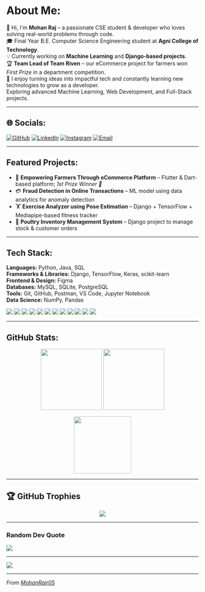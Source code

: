 #  About Me:
👋 Hi, I'm **Mohan Raj** – a passionate CSE student & developer who loves solving real-world problems through code.  
🎓 Final Year B.E. Computer Science Engineering student at **Agni College of Technology**.  
💡 Currently working on **Machine Learning** and **Django-based projects**.  
🏆 **Team Lead of Team Riven** – our eCommerce project for farmers won *First Prize* in a department competition.  
🚀 I enjoy turning ideas into impactful tech and constantly learning new technologies to grow as a developer.  
 Exploring advanced Machine Learning, Web Development, and Full-Stack projects.  

---

## 🌐 Socials:
[![GitHub](https://img.shields.io/badge/GitHub-100000?logo=github&logoColor=white)](https://github.com/Mohanrajr05)
[![LinkedIn](https://img.shields.io/badge/LinkedIn-%230077B5.svg?logo=linkedin&logoColor=white)](https://linkedin.com/in/mohanrajr05)
[![Instagram](https://img.shields.io/badge/Instagram-%23E4405F.svg?logo=Instagram&logoColor=white)](https://instagram.com/_rxj_05)
[![Email](https://img.shields.io/badge/Email-D14836?logo=gmail&logoColor=white)](mailto:mohanrajr059@gmail.com)

---

##  Featured Projects:
- 🌾 **Empowering Farmers Through eCommerce Platform** – Flutter & Dart-based platform; *1st Prize Winner 🥇*  
- 💳 **Fraud Detection in Online Transactions** – ML model using data analytics for anomaly detection  
- 🏋️ **Exercise Analyzer using Pose Estimation** – Django + TensorFlow + Mediapipe-based fitness tracker  
- 🍗 **Poultry Inventory Management System** – Django project to manage stock & customer orders  

---

##  Tech Stack:
**Languages:** Python, Java, SQL  
**Frameworks & Libraries:** Django, TensorFlow, Keras, scikit-learn  
**Frontend & Design:**  Figma  
**Databases:** MySQL, SQLite, PostgreSQL  
**Tools:** Git, GitHub, Postman, VS Code, Jupyter Notebook  
**Data Science:** NumPy, Pandas  

<p align="left">
  <img src="https://img.shields.io/badge/python-3670A0?style=for-the-badge&logo=python&logoColor=ffdd54"/>
  <img src="https://img.shields.io/badge/django-%23092E20.svg?style=for-the-badge&logo=django&logoColor=white"/>
  <img src="https://img.shields.io/badge/java-%23ED8B00.svg?style=for-the-badge&logo=openjdk&logoColor=white"/>
  <img src="https://img.shields.io/badge/mysql-4479A1.svg?style=for-the-badge&logo=mysql&logoColor=white"/>
  <img src="https://img.shields.io/badge/postgres-%23316192.svg?style=for-the-badge&logo=postgresql&logoColor=white"/>
  <img src="https://img.shields.io/badge/sqlite-%2307405e.svg?style=for-the-badge&logo=sqlite&logoColor=white"/>
  <img src="https://img.shields.io/badge/figma-%23F24E1E.svg?style=for-the-badge&logo=figma&logoColor=white"/>
  <img src="https://img.shields.io/badge/Keras-%23D00000.svg?style=for-the-badge&logo=Keras&logoColor=white"/>
  <img src="https://img.shields.io/badge/numpy-%23013243.svg?style=for-the-badge&logo=numpy&logoColor=white"/>
  <img src="https://img.shields.io/badge/pandas-%23150458.svg?style=for-the-badge&logo=pandas&logoColor=white"/>
  <img src="https://img.shields.io/badge/TensorFlow-%23FF6F00.svg?style=for-the-badge&logo=TensorFlow&logoColor=white"/>
  <img src="https://img.shields.io/badge/scikit--learn-%23F7931E.svg?style=for-the-badge&logo=scikit-learn&logoColor=white"/>
</p>

---

##  GitHub Stats:

<p align="center">
  <img src="https://github-readme-stats.vercel.app/api?username=Mohanrajr05&theme=dark&hide_border=false&include_all_commits=true&count_private=true" height="160px"/>
  <img src="https://github-readme-streak-stats.herokuapp.com/?user=Mohanrajr05&theme=dark&hide_border=false" height="160px"/>
</p>

<p align="center">
  <img src="https://github-readme-stats.vercel.app/api/top-langs/?username=Mohanrajr05&theme=dark&hide_border=false&layout=compact" height="150px"/>
</p>

---

## 🏆 GitHub Trophies
<p align="center">
  <img src="https://github-profile-trophy.vercel.app/?username=Mohanrajr05&theme=radical&no-frame=false&no-bg=false&margin-w=4"/>
</p>

---

### Random Dev Quote
![](https://quotes-github-readme.vercel.app/api?type=horizontal&theme=radical)

---

![](https://komarev.com/ghpvc/?username=Mohanrajr05&label=Profile%20Views&color=blueviolet&style=flat)

---

*From [MohanRajr05](https://github.com/MohanRajr05)*  
<!-- Proudly created with GPRM ( https://gprm.itsvg.in ) -->
